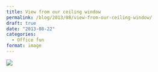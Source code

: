 ```yaml
---
title: View from our ceiling window
permalink: /blog/2013/08/view-from-our-ceiling-window/
draft: true
date: "2013-08-22"
categories:
  - Office fun
format: image
---
```

<img src="/img/blog/posts/2013/08/view-from-our-window.jpg" >
